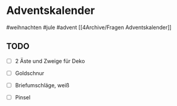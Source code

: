 # Adventskalender 
#weihnachten #jule #advent
[[4Archive/Fragen Adventskalender]]

## TODO
- [ ] 2 Äste und Zweige für Deko
- [ ] Goldschnur
- [ ] Briefumschläge, weiß
- [ ] Pinsel

